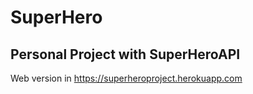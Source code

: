 # SuperHero
## Personal Project with SuperHeroAPI
Web version in https://superheroproject.herokuapp.com

